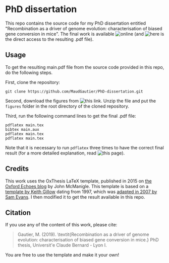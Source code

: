 PhD dissertation
================

This repo contains the source code for my PhD dissertation entitled "Recombination as a driver of genome evolution: characterisation of biased gene conversion in mice". 
The final work is available ![online](https://tel.archives-ouvertes.fr/tel-02435079) (and ![here](https://tel.archives-ouvertes.fr/tel-02435079/document) is the direct access to the resulting .pdf file).




## Usage

To get the resulting main.pdf file from the source code provided in this repo, do the following steps.

First, clone the repository:
```
git clone https://github.com/MaudGautier/PhD-dissertation.git
```

Second, download the figures from ![this link](https://drive.google.com/file/d/1OzvMGjm0hkz8oFhoyoe6km3u5xp-gpJe/view?usp=sharing). 
Unzip the file and put the `figures` folder in the root directory of the cloned repository.


Third, run the following command lines to get the final .pdf file:
```
pdflatex main.tex
bibtex main.aux 
pdflatex main.tex 
pdflatex main.tex
```

Note that it is necessary to run `pdflatex` three times to have the correct final result (for a more detailed explanation, read ![this page](https://tex.stackexchange.com/questions/53235/why-does-latex-bibtex-need-three-passes-to-clear-up-all-warnings)).




## Credits

This work uses the OxThesis LaTeX template, published in 2015 on [the Oxford Echoes blog](https://www.oxfordechoes.com/oxford-thesis-template/) by John McManigle.
This template is based on a [template by Keith Gillow](https://www.maths.ox.ac.uk/members/it/faqs/latex/thesis-class) dating from 1997, which was [adapted in 2007 by Sam Evans](http://evansresearch.org/2010/05/oxford-thesis-latex-template/).
I then modified it to get the result available in this repo.




## Citation

If you use any of the content of this work, please cite:

> Gautier, M. (2019). \textit{Recombination as a driver of genome evolution: characterisation of biased gene conversion in mice.} PhD thesis, Universit\'e Claude Bernard - Lyon I.

You are free to use the template and make it your own!


